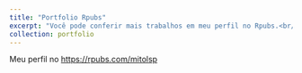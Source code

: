 ```yaml
---
title: "Portfolio Rpubs"
excerpt: "Você pode conferir mais trabalhos em meu perfil no Rpubs.<br/><img src='/images/rpubs.png'>"
collection: portfolio
---
```


Meu perfil no <a href="Rpubs" target="_blank">https://rpubs.com/mitolsp</a>
